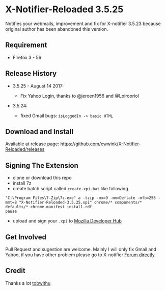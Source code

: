 # X-Notifier-Reloaded 3.5.25
Notifies your webmails, improvement and fix for X-notifier 3.5.23 because original author has been abandoned this version. 

## Requirement
- Firefox 3 - 56

## Release History
- 3.5.25 - August 14 2017: 
  - Fix Yahoo Login, thanks to @jeroen1956 and @Loirooriol

- 3.5.24: 
  - fixed Gmail bugs: `isLoggedIn -> basic HTML`
  
## Download and Install
Available at release page: https://github.com/ewwink/X-Notifier-Reloaded/releases

## Signing The Extension
- clone or download this repo
- install 7z
- create batch script called `create-xpi.bat` like following

```
"C:\Program Files\7-Zip\7z.exe" a -tzip -mx=9 -mm=Deflate -mfb=258 -mmt=8 "X-Notifier-Reloaded-3.5.25.xpi" chrome/* components/* defaults/* chrome.manifest install.rdf
pause
```

- upload and sign your `.xpi` to [Mozilla Developer Hub](https://addons.mozilla.org/en-US/developers/addon/submit/agreement)

## Get Involved
Pull Request and sugestion are welcome. Mainly I will only fix Gmail and Yahoo, if you have other problem please go to X-notifier [Forum directly](http://xnotifier.tobwithu.com/dp/forum/1).

## Credit
Thanks a lot [tobwithu](http://xnotifier.tobwithu.com)

